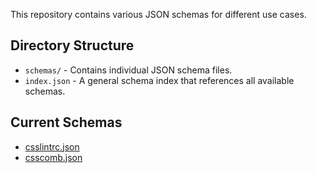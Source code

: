 This repository contains various JSON schemas for different use cases.

## Directory Structure

- `schemas/` - Contains individual JSON schema files.
- `index.json` - A general schema index that references all available schemas.

## Current Schemas

- [csslintrc.json](./schemas/csslintrc.json)
- [csscomb.json](./schemas/csscomb.json)
